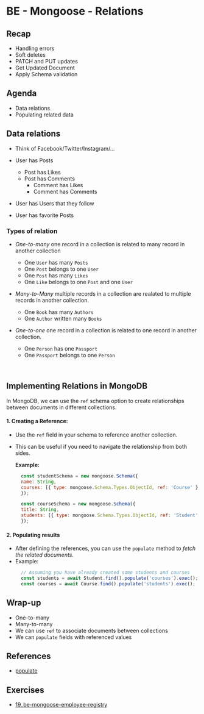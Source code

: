 # BE - Mongoose - Relations
## Recap
- Handling errors
- Soft deletes
- PATCH and PUT updates
- Get Updated Document
- Apply Schema validation

## Agenda
- Data relations
- Populating related data

## Data relations
- Think of Facebook/Twitter/Instagram/...

- User has Posts
    - Post has Likes
    - Post has Comments
        - Comment has Likes
        - Comment has Comments
- User has Users that they follow
- User has favorite Posts

### Types of relation

- _One-to-many_ one record in a collection is related to many record in another collection
    - One `User` has many `Posts`
    - One `Post` belongs to one `User`
    - One `Post` has many `Likes`
    - One `Like` belongs to one `Post` and one `User`

- _Many-to-Many_ multiple records in a collection are realated to multiple records in another collection.
    - One `Book` has many `Authors` 
    - One `Author` written many `Books`

- _One-to-one_ one record in a collection is related to one record in another collection.
    - One `Person` has one `Passport`
    - One `Passport` belongs to one `Person`

<br />

## Implementing Relations in MongoDB
In MongoDB, we can use the `ref` schema option to create relationships between documents in different collections. 

#### 1. Creating a Reference:
- Use the `ref` field in your schema to reference another collection.
- This can be useful if you need to navigate the relationship from both sides. 

  **Example:**
  ```js
    const studentSchema = new mongoose.Schema({
    name: String,
    courses: [{ type: mongoose.Schema.Types.ObjectId, ref: 'Course' }]
    });

    const courseSchema = new mongoose.Schema({
    title: String,
    students: [{ type: mongoose.Schema.Types.ObjectId, ref: 'Student' }]
    });
  ```


#### 2. Populating results
- After defining the references, you can use the `populate` method to _fetch the related documents_.
- Example:
  ```js
    // Assuming you have already created some students and courses
    const students = await Student.find().populate('courses').exec();
    const courses = await Course.find().populate('students').exec();
  ```


## Wrap-up

- One-to-many
- Many-to-many
- We can use `ref` to associate documents between collections
- We can `populate` fields with referenced values

## References
- [populate](https://mongoosejs.com/docs/populate.html)

## Exercises
- [19_be-mongoose-employee-registry](https://classroom.github.com/a/WCAWBqA_)